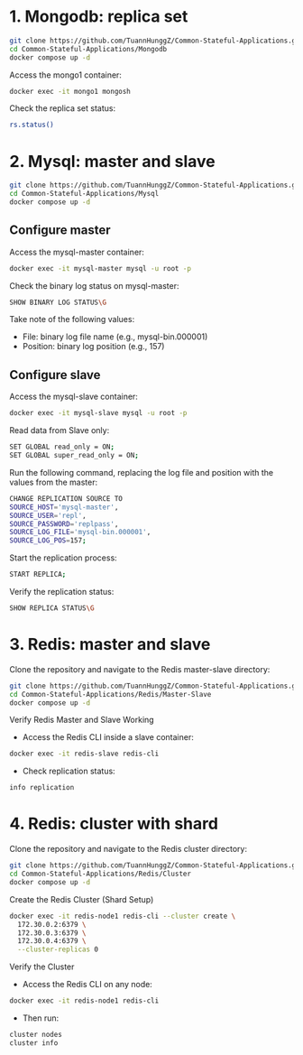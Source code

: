 # 1. Mongodb: replica set
```bash
git clone https://github.com/TuannHunggZ/Common-Stateful-Applications.git
cd Common-Stateful-Applications/Mongodb
docker compose up -d
```
Access the mongo1 container:
```bash
docker exec -it mongo1 mongosh
```
Check the replica set status:
```bash
rs.status()
```
# 2. Mysql: master and slave
```bash
git clone https://github.com/TuannHunggZ/Common-Stateful-Applications.git
cd Common-Stateful-Applications/Mysql
docker compose up -d
```
## Configure master
Access the mysql-master container:
```bash
docker exec -it mysql-master mysql -u root -p
```
Check the binary log status on mysql-master:
```bash
SHOW BINARY LOG STATUS\G
```
Take note of the following values:
- File: binary log file name (e.g., mysql-bin.000001)
- Position: binary log position (e.g., 157)
## Configure slave
Access the mysql-slave container:
```bash
docker exec -it mysql-slave mysql -u root -p
```
Read data from Slave only:
```bash
SET GLOBAL read_only = ON;
SET GLOBAL super_read_only = ON;
```
Run the following command, replacing the log file and position with the values from the master:
```bash
CHANGE REPLICATION SOURCE TO
SOURCE_HOST='mysql-master',
SOURCE_USER='repl',
SOURCE_PASSWORD='replpass',
SOURCE_LOG_FILE='mysql-bin.000001',
SOURCE_LOG_POS=157;
```
Start the replication process:
```bash
START REPLICA;
```
Verify the replication status:
```bash
SHOW REPLICA STATUS\G
```

# 3. Redis: master and slave
Clone the repository and navigate to the Redis master-slave directory:
```bash
git clone https://github.com/TuannHunggZ/Common-Stateful-Applications.git
cd Common-Stateful-Applications/Redis/Master-Slave
docker compose up -d
```
Verify Redis Master and Slave Working
- Access the Redis CLI inside a slave container:
```bash
docker exec -it redis-slave redis-cli
```
- Check replication status:
```bash
info replication
```

# 4. Redis: cluster with shard
Clone the repository and navigate to the Redis cluster directory:
```bash
git clone https://github.com/TuannHunggZ/Common-Stateful-Applications.git
cd Common-Stateful-Applications/Redis/Cluster
docker compose up -d
```
Create the Redis Cluster (Shard Setup)
```bash
docker exec -it redis-node1 redis-cli --cluster create \
  172.30.0.2:6379 \
  172.30.0.3:6379 \
  172.30.0.4:6379 \
  --cluster-replicas 0
```
Verify the Cluster
- Access the Redis CLI on any node:
```bash
docker exec -it redis-node1 redis-cli
```
- Then run:
```bash
cluster nodes
cluster info
```
